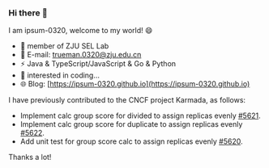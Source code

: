 ### Hi there 👋

I am ipsum-0320, welcome to my world! 😄

- 🌱 member of ZJU SEL Lab
- 📧 E-mail: trueman.0320@zju.edu.cn
- ⚡ Java & TypeScript/JavaScript & Go & Python
- 💪 interested in coding...
- 🌐 Blog: [https://ipsum-0320.github.io](https://ipsum-0320.github.io)

I have previously contributed to the CNCF project Karmada, as follows:

* Implement calc group score for divided to assign replicas evenly [#5621](https://github.com/karmada-io/karmada/pull/5621).
* Implement calc group score for duplicate to assign replicas evenly [#5622](https://github.com/karmada-io/karmada/pull/5622).
* Add unit test for group score calc to assign replicas evenly [#5620](https://github.com/karmada-io/karmada/pull/5620).

Thanks a lot!
